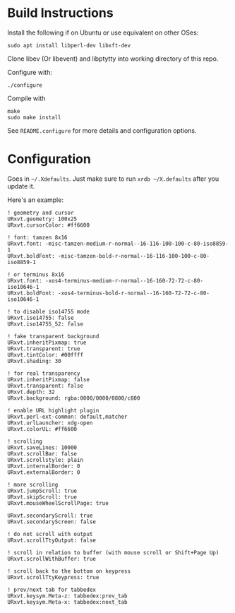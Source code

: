 # Build Instructions

Install the following if on Ubuntu or use equivalent on other OSes:

    sudo apt install libperl-dev libxft-dev

Clone libev (Or libevent) and libptytty into working directory of this repo.

Configure with:

    ./configure

Compile with

    make
    sudo make install

See `README.configure` for more details and configuration options.

# Configuration

Goes in `~/.Xdefaults`. Just make sure to run `xrdb ~/X.defaults` after you update it.

Here's an example:

    ! geometry and cursor
    URxvt.geometry: 100x25
    URxvt.cursorColor: #ff6600

    ! font: tamzen 8x16
    URxvt.font: -misc-tamzen-medium-r-normal--16-116-100-100-c-80-iso8859-1
    URxvt.boldFont: -misc-tamzen-bold-r-normal--16-116-100-100-c-80-iso8859-1

    ! or terminus 8x16
    URxvt.font: -xos4-terminus-medium-r-normal--16-160-72-72-c-80-iso10646-1
    URxvt.boldFont: -xos4-terminus-bold-r-normal--16-160-72-72-c-80-iso10646-1

    ! to disable iso14755 mode
    URxvt.iso14755: false
    URxvt.iso14755_52: false

    ! fake transparent background    
    URxvt.inheritPixmap: true
    URxvt.transparent: true
    URxvt.tintColor: #00ffff
    URxvt.shading: 30

    ! for real transparency
    URxvt.inheritPixmap: false
    URxvt.transparent: false
    URxvt.depth: 32
    URxvt.background: rgba:0000/0000/0800/c800

    ! enable URL highlight plugin 
    URxvt.perl-ext-common: default,matcher
    URxvt.urlLauncher: xdg-open
    URxvt.colorUL: #ff6600

    ! scrolling 
    URxvt.saveLines: 10000
    URxvt.scrollBar: false
    URxvt.scrollstyle: plain
    URxvt.internalBorder: 0
    URxvt.externalBorder: 0

    ! more scrolling
    URxvt.jumpScroll: true                                                   
    URxvt.skipScroll: true
    URxvt.mouseWheelScrollPage: true

    URxvt.secondaryScroll: true
    URxvt.secondaryScreen: false

    ! do not scroll with output
    URxvt.scrollTtyOutput: false

    ! scroll in relation to buffer (with mouse scroll or Shift+Page Up)
    URxvt.scrollWithBuffer: true

    ! scroll back to the bottom on keypress
    URxvt.scrollTtyKeypress: true

    ! prev/next tab for tabbedex
    URxvt.keysym.Meta-z: tabbedex:prev_tab
    URxvt.keysym.Meta-x: tabbedex:next_tab
